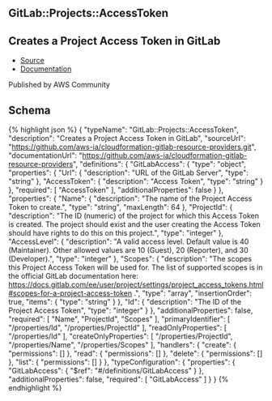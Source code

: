 
## GitLab::Projects::AccessToken

## Creates a Project Access Token in GitLab

- [Source](https:&#x2F;&#x2F;github.com&#x2F;aws-ia&#x2F;cloudformation-gitlab-resource-providers.git) 
- [Documentation]()

Published by AWS Community

## Schema
{% highlight json %}
{
    "typeName": "GitLab::Projects::AccessToken",
    "description": "Creates a Project Access Token in GitLab",
    "sourceUrl": "https://github.com/aws-ia/cloudformation-gitlab-resource-providers.git",
    "documentationUrl": "https://github.com/aws-ia/cloudformation-gitlab-resource-providers",
    "definitions": {
        "GitLabAccess": {
            "type": "object",
            "properties": {
                "Url": {
                    "description": "URL of the GitLab Server",
                    "type": "string"
                },
                "AccessToken": {
                    "description": "Access Token",
                    "type": "string"
                }
            },
            "required": [
                "AccessToken"
            ],
            "additionalProperties": false
        }
    },
    "properties": {
        "Name": {
            "description": "The name of the Project Access Token to create.",
            "type": "string",
            "maxLength": 64
        },
        "ProjectId": {
            "description": "The ID (numeric) of the project for which this Access Token is created. The project should exist and the user creating the Access Token should have rights to do this on this project.",
            "type": "integer"
        },
        "AccessLevel": {
            "description": "A valid access level. Default value is 40 (Maintainer). Other allowed values are 10 (Guest), 20 (Reporter), and 30 (Developer).",
            "type": "integer"
        },
        "Scopes": {
            "description": "The scopes this Project Access Token will be used for. The list of supported scopes is in the official GitLab documentation here: https://docs.gitlab.com/ee/user/project/settings/project_access_tokens.html#scopes-for-a-project-access-token .",
            "type": "array",
            "insertionOrder": true,
            "items": {
                "type": "string"
            }
        },
        "Id": {
            "description": "The ID of the Project Access Token",
            "type": "integer"
        }
    },
    "additionalProperties": false,
    "required": [
        "Name",
        "ProjectId",
        "Scopes"
    ],
    "primaryIdentifier": [
        "/properties/Id",
        "/properties/ProjectId"
    ],
    "readOnlyProperties": [
        "/properties/Id"
    ],
    "createOnlyProperties": [
        "/properties/ProjectId",
        "/properties/Name",
        "/properties/Scopes"
    ],
    "handlers": {
        "create": {
            "permissions": []
        },
        "read": {
            "permissions": []
        },
        "delete": {
            "permissions": []
        },
        "list": {
            "permissions": []
        }
    },
    "typeConfiguration": {
        "properties": {
            "GitLabAccess": {
                "$ref": "#/definitions/GitLabAccess"
            }
        },
        "additionalProperties": false,
        "required": [
            "GitLabAccess"
        ]
    }
}
{% endhighlight %}
